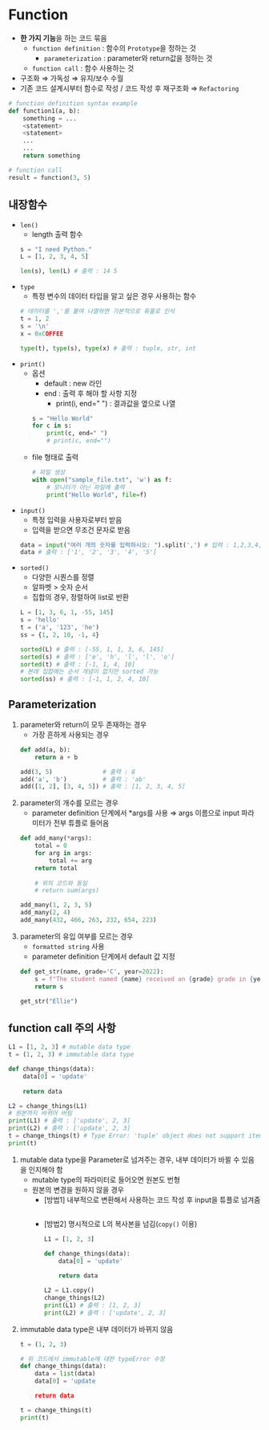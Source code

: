 # Function
- **한 가지 기능**을 하는 코드 묶음
    - `function definition` : 함수의 `Prototype`을 정하는 것 
        - `parameterization` : parameter와 return값을 정하는 것
    - `function call` : 함수 사용하는 것
- 구조화 $\Rightarrow$ 가독성 $\Rightarrow$ 유지/보수 수월
-  기존 코드 설계시부터 함수로 작성 / 코드 작성 후 재구조화 $\Rightarrow$ `Refactoring`
```py
# function definition syntax example
def function1(a, b): 
    something = ...
    <statement>
    <statement>
    ...
    ...
    return something

# function call
result = function(3, 5)
```

## 내장함수
- `len()`
    - length 출력 함수
    ```py
    s = "I need Python."
    L = [1, 2, 3, 4, 5]

    len(s), len(L) # 출력 : 14 5 
    ```
- `type`
    - 특정 변수의 데이터 타입을 알고 싶은 경우 사용하는 함수
    ```py
    # 데이터를 ','를 붙여 나열하면 기본적으로 튜플로 인식
    t = 1, 2
    s = '\n'
    x = 0xCOFFEE

    type(t), type(s), type(x) # 출력 : tuple, str, int
    ```
- `print()`
    - 옵션
        - default : new 라인
        - end : 출력 후 해야 할 사항 지정
            - print(i, end=" ") : 결과값을 옆으로 나열
        ```py
        s = "Hello World"
        for c in s:
            print(c, end=" ")
            # print(c, end="")
        ```
    - file 형태로 출력
        ```py
        # 파일 생성
        with open("sample_file.txt", 'w') as f:
            # 모니터가 아닌 파일에 출력
            print("Hello World", file=f)
        ```
- `input()`
    - 특정 입력을 사용자로부터 받음
    - 입력을 받으면 무조건 문자로 받음
    ```py
    data = input("여러 개의 숫자를 입력하시오: ").split(',') # 입력 : 1,2,3,4,5
    data # 출력 : ['1', '2', '3', '4', '5']
    ```
- `sorted()`
    - 다양한 시퀀스를 정렬
    - 알파벳 > 숫자 순서
    - 집합의 경우, 정렬하여 list로 반환
    ```py
    L = [1, 3, 6, 1, -55, 145]
    s = 'hello'
    t = ('a', '123', 'he')
    ss = {1, 2, 10, -1, 4}

    sorted(L) # 출력 : [-55, 1, 1, 3, 6, 145]
    sorted(s) # 출력 : ['e', 'h', 'l', 'l', 'o']
    sorted(t) # 출력 : [-1, 1, 4, 10]
    # 본래 집합에는 순서 개념이 없지만 sorted 가능
    sorted(ss) # 출력 : [-1, 1, 2, 4, 10]

    ```

## Parameterization
1. parameter와 return이 모두 존재하는 경우
    - 가장 흔하게 사용되는 경우
    ```py
    def add(a, b):
        return a + b

    add(3, 5)              # 출력 : 8
    add('a', 'b')          # 출력 : 'ab'
    add([1, 2], [3, 4, 5]) # 출력 : [1, 2, 3, 4, 5]
    ```
1. parameter의 개수를 모르는 경우
    - parameter definition 단계에서 *args를 사용 $\Rightarrow$ args 이름으로 input 파라미터가 전부 튜플로 들어옴
    ```py
    def add_many(*args):
        total = 0
        for arg in args:
            total += arg
        return total
        
        # 위의 코드와 동일
        # return sum(args)
    
    add_many(1, 2, 3, 5)
    add_many(2, 4)
    add_many(432, 466, 263, 232, 654, 223)
    ```
1. parameter의 유입 여부를 모르는 경우
    - `formatted string` 사용
    - parameter definition 단계에서 default 값 지정
    ```py
    def get_str(name, grade='C', year=2022):
        s = f"The student named {name} received an {grade} grade in {year}"
        return s

    get_str("Ellie")
    ```    

## function call 주의 사항
```py
L1 = [1, 2, 3] # mutable data type
t = (1, 2, 3) # immutable data type

def change_things(data):
    data[0] = 'update'
    
    return data

L2 = change_things(L1)
# 원본까지 바뀌어 버림
print(L1) # 출력 : ['update', 2, 3]
print(L2) # 출력 : ['update', 2, 3]
t = change_things(t) # Type Error: 'tuple' object does not support item assignment
print(t)
```
1. mutable data type을 Parameter로 넘겨주는 경우, 내부 데이터가 바뀔 수 있음을 인지해야 함
    - mutable type의 파라미터로 들어오면 원본도 번형
    - 원본의 변경을 원하지 않을 경우
        - [방법1] 내부적으로 변환해서 사용하는 코드 작성 후 input을 튜플로 넘겨줌
            ```py

            ```
        - [방법2] 명시적으로 L의 복사본을 넘김(`copy()` 이용)
            ```py
            L1 = [1, 2, 3]

            def change_things(data):
                data[0] = 'update'
                
                return data

            L2 = L1.copy()
            change_things(L2)
            print(L1) # 출력 : [1, 2, 3]
            print(L2) # 출력 : ['update', 2, 3]
            ``` 
1. immutable data type은 내부 데이터가 바뀌지 않음
    ```py
    t = (1, 2, 3)

    # 위 코드에서 immutable에 대한 typeError 수정
    def change_things(data):
        data = list(data)
        data[0] = 'update

        return data

    t = change_things(t)
    print(t)
    ```

